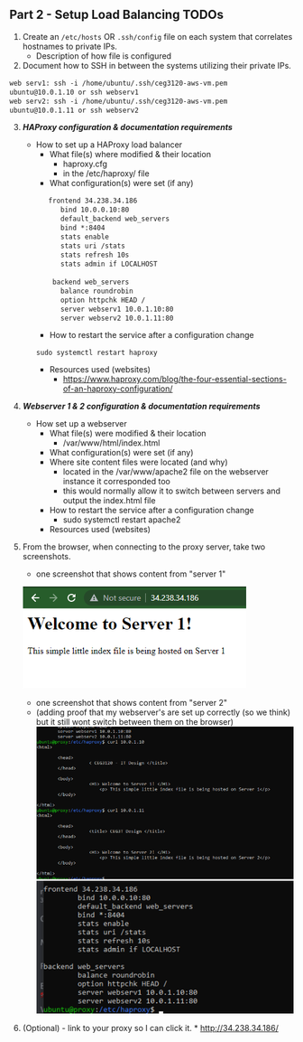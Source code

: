 ## Part 2 - Setup Load Balancing TODOs

1. Create an `/etc/hosts` OR `.ssh/config` file on each system that correlates hostnames to private IPs.
   - Description of how file is configured
2. Document how to SSH in between the systems utilizing their private IPs.
```
web serv1: ssh -i /home/ubuntu/.ssh/ceg3120-aws-vm.pem ubuntu@10.0.1.10 or ssh webserv1
web serv2: ssh -i /home/ubuntu/.ssh/ceg3120-aws-vm.pem ubuntu@10.0.1.11 or ssh webserv2
```
3. **_HAProxy configuration & documentation requirements_**
   - How to set up a HAProxy load balancer
     - What file(s) where modified & their location
         * haproxy.cfg
         * in the /etc/haproxy/ file
     - What configuration(s) were set (if any)
     ```
        frontend 34.238.34.186
           bind 10.0.0.10:80
           default_backend web_servers
           bind *:8404
           stats enable
           stats uri /stats
           stats refresh 10s
           stats admin if LOCALHOST

         backend web_servers
           balance roundrobin
           option httpchk HEAD /
           server webserv1 10.0.1.10:80
           server webserv2 10.0.1.11:80
     ```
     - How to restart the service after a configuration change
      ```
      sudo systemctl restart haproxy
      ```
     - Resources used (websites)
         * https://www.haproxy.com/blog/the-four-essential-sections-of-an-haproxy-configuration/
4. **_Webserver 1 & 2 configuration & documentation requirements_**
   - How set up a webserver
     - What file(s) were modified & their location
         * /var/www/html/index.html
     - What configuration(s) were set (if any)
     - Where site content files were located (and why)
         * located in the /var/www/apache2 file on the webserver instance it corresponded too
         * this would normally allow it to switch between servers and output the index.html file
     - How to restart the service after a configuration change
         * sudo systemctl restart apache2
     - Resources used (websites)
5. From the browser, when connecting to the proxy server, take two screenshots.
   - one screenshot that shows content from "server 1"


   ![server 1 screenshoot](server1.png)
   - one screenshot that shows content from "server 2"
   - (adding proof that my webserver's are set up correctly (so we think) but it still wont switch between them on the browser)
   ![server screenshot](server2.png)
   ![haproxy config screenshot](haoroxy.png)
6. (Optional) - link to your proxy so I can click it.
        * http://34.238.34.186/
